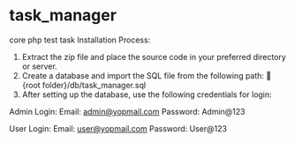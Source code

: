# task_manager
core php test task
Installation Process:
1. Extract the zip file and place the source code in your preferred directory or server.
2. Create a database and import the SQL file from the following path:
📂 {root folder}/db/task_manager.sql
3. After setting up the database, use the following credentials for login:

Admin Login:
Email: admin@yopmail.com
Password: Admin@123

User Login:
Email: user@yopmail.com
Password: User@123
